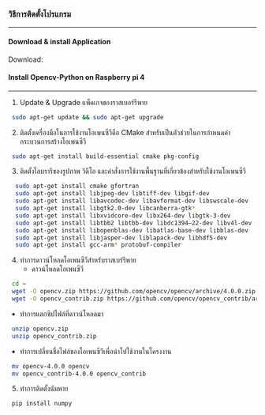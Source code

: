 ### วิธีการติดตั้งโปรแกรม
----------
#### Download & install Application
Download:
#### Install Opencv-Python on Raspberry pi 4 
----------
1. Update & Upgrade แพ็คเกจของราสเบอร์รีพาย
 ```bash
  sudo apt-get update && sudo apt-get upgrade
 ```
2.	ติดตั้งเครื่องมือในการใช้งานโอเพนซีวีคือ CMake สำหรับเป็นตัวช่วยในการกำหนดค่ากระบวนการสร้างโอเพนซีวี
 ```bash
  sudo apt-get install build-essential cmake pkg-config
 ```
3. ติดตั้งไลบรารีของรูปภาพ วิดีโอ และคำสั่งการใช้งานพื้นฐานที่เกี่ยวข้องสำหรับใช้งานโอเพนซีวี
```bash
  sudo apt-get install cmake gfortran
  sudo apt-get install libjpeg-dev libtiff-dev libgif-dev
  sudo apt-get install libavcodec-dev libavformat-dev libswscale-dev
  sudo apt-get install libgtk2.0-dev libcanberra-gtk*
  sudo apt-get install libxvidcore-dev libx264-dev libgtk-3-dev
  sudo apt-get install libtbb2 libtbb-dev libdc1394–22-dev libv4l-dev
  sudo apt-get install libopenblas-dev libatlas-base-dev libblas-dev
  sudo apt-get install libjasper-dev liblapack-dev libhdf5-dev
  sudo apt-get install gcc-arm* protobuf-compiler
 ```
4. ทำการดาวน์โหลดโอเพนซีวีสำหรับราสเบร์รีพาย
   - ดาวน์โหลดโอเพนซีวี
 ```bash
  cd ~
  wget -O opencv.zip https://github.com/opencv/opencv/archive/4.0.0.zip
  wget -O opencv_contrib.zip https://github.com/opencv/opencv_contrib/archive/4.0.0.zip
 ```
   - ทำการแตกซิปไฟล์ที่ดาวน์โหลดมา
 ```bash
  unzip opencv.zip
  unzip opencv_contrib.zip
 ```
  - ทำการเปลี่ยนชื่อไฟล์ของโอเพนซีวีเพื่อนำไปใช้งานในโครงงาน
 ```bash
  mv opencv-4.0.0 opencv
  mv opencv_contrib-4.0.0 opencv_contrib
 ```
5. ทำการติดตั้งนัมพาย
 ```bash
  pip install numpy
 ```
 
 
